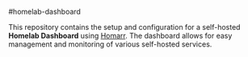#homelab-dashboard

This repository contains the setup and configuration for a self-hosted **Homelab Dashboard** using [Homarr](https://homarr.dev). The dashboard allows for easy management and monitoring of various self-hosted services.
